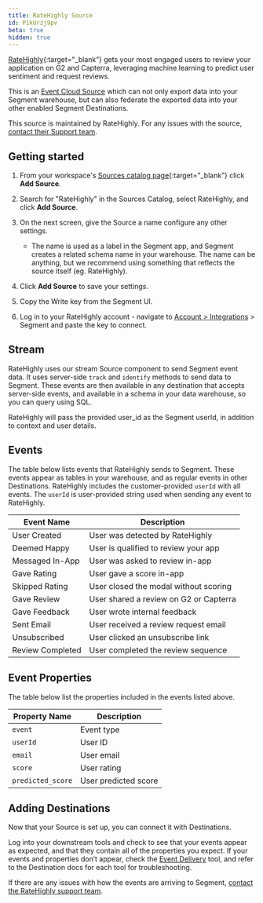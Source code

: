 ```yaml
---
title: RateHighly Source
id: P1kUrzj9pv
beta: true
hidden: true
---
```


[RateHighly](https://ratehighly.com/?utm_source=segmentio&utm_medium=docs&utm_campaign=partners){:target="_blank”} gets your most engaged users to review your application on G2 and Capterra, leveraging machine learning to predict user sentiment and request reviews.

This is an [Event Cloud Source](/docs/sources/#event-cloud-sources) which can not only export data into your Segment warehouse, but can also federate the exported data into your other enabled Segment Destinations.

This source is maintained by RateHighly. For any issues with the source, [contact their Support team](mailto:support@ratehighly.com).

## Getting started

1. From your workspace's [Sources catalog page](https://app.segment.com/goto-my-workspace/sources/catalog){:target="_blank”} click **Add Source**.
2. Search for "RateHighly" in the Sources Catalog, select RateHighly, and click **Add Source**.
3. On the next screen, give the Source a name configure any other settings.

   - The name is used as a label in the Segment app, and Segment creates a related schema name in your warehouse. The name can be anything, but we recommend using something that reflects the source itself (eg. RateHighly).

4. Click **Add Source** to save your settings.
5. Copy the Write key from the Segment UI.
6. Log in to your RateHighly account - navigate to [Account > Integrations](https://ratehighly.com/dashboard/account/integrations) > Segment and paste the key to connect.

## Stream

RateHighly uses our stream Source component to send Segment event data. It uses server-side `track` and `identify`  methods to send data to Segment. These events are then available in any destination that accepts server-side events, and available in a schema in your data warehouse, so you can query using SQL.

RateHighly will pass the provided user_id as the Segment userId, in addition to context and user details. 

## Events

The table below lists events that RateHighly sends to Segment. These events appear as tables in your warehouse, and as regular events in other Destinations. RateHighly includes the customer-provided `userId` with all events. The `userId` is user-provided string used when sending any event to RateHighly.

| Event Name         | Description                            |
| ------------------ | -------------------------------------- |
| User Created       | User was detected by RateHighly        |
| Deemed Happy       | User is qualified to review your app   | 
| Messaged In-App    | User was asked to review in-app        |
| Gave Rating        | User gave a score in-app               | 
| Skipped Rating     | User closed the modal without scoring  | 
| Gave Review        | User shared a review on G2 or Capterra |
| Gave Feedback      | User wrote internal feedback           |
| Sent Email         | User received a review request email   | 
| Unsubscribed       | User clicked an unsubscribe link       | 
| Review Completed   | User completed the review sequence     | 

## Event Properties

The table below list the properties included in the events listed above.

| Property Name     | Description               |
| ----------------- | ------------------------- |
| `event`           | Event type                |
| `userId`          | User ID                   |
| `email`           | User email                |
| `score`           | User rating               |
| `predicted_score` | User predicted score      |

## Adding Destinations

Now that your Source is set up, you can connect it with Destinations.

Log into your downstream tools and check to see that your events appear as expected, and that they contain all of the properties you expect. If your events and properties don’t appear, check the [Event Delivery](/docs/connections/event-delivery/) tool, and refer to the Destination docs for each tool for troubleshooting.

If there are any issues with how the events are arriving to Segment, [contact the RateHighly support team](mailto:support@ratehighly.com).
